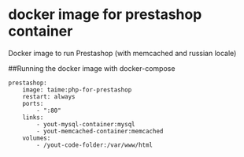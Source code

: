 # docker image for prestashop container
Docker image to run Prestashop (with memcached and russian locale)

##Running the docker image with docker-compose
```
prestashop:
    image: taime:php-for-prestashop
    restart: always
    ports: 
        - ":80"
    links:
        - yout-mysql-container:mysql
        - yout-memcached-container:memcached
    volumes:
        - /yout-code-folder:/var/www/html 
```
